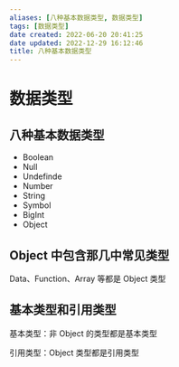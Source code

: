 ```yaml
---
aliases: [八种基本数据类型, 数据类型]
tags: [数据类型]
date created: 2022-06-20 20:41:25
date updated: 2022-12-29 16:12:46
title: 八种基本数据类型
---
```


# 数据类型

## 八种基本数据类型

- Boolean
- Null
- Undefinde
- Number
- String
- Symbol
- BigInt
- Object

## Object 中包含那几中常见类型

Data、Function、Array 等都是 Object 类型

## 基本类型和引用类型

基本类型：非 Object 的类型都是基本类型

引用类型：Object 类型都是引用类型
